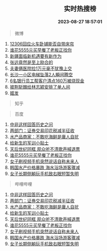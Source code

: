 <div align="center"><h2>实时热搜榜</h2><h4>2023-08-27 18:57:01</h4></div>

> 微博  

1. [12306回应火车卧铺能否自带床帘](https://s.weibo.com/weibo?q=%2312306%E5%9B%9E%E5%BA%94%E7%81%AB%E8%BD%A6%E5%8D%A7%E9%93%BA%E8%83%BD%E5%90%A6%E8%87%AA%E5%B8%A6%E5%BA%8A%E5%B8%98%23&t=31&band_rank=1&Refer=top)<br />
2. [谁花5555元买早餐了老板正找你](https://s.weibo.com/weibo?q=%23%E8%B0%81%E8%8A%B15555%E5%85%83%E4%B9%B0%E6%97%A9%E9%A4%90%E4%BA%86%E8%80%81%E6%9D%BF%E6%AD%A3%E6%89%BE%E4%BD%A0%23&t=31&band_rank=2&Refer=top)<br />
3. [新疆面临新机遇要有新作为](https://s.weibo.com/weibo?q=%23%E6%96%B0%E7%96%86%E9%9D%A2%E4%B8%B4%E6%96%B0%E6%9C%BA%E9%81%87%E8%A6%81%E6%9C%89%E6%96%B0%E4%BD%9C%E4%B8%BA%23&t=31&band_rank=3&Refer=top)<br />
4. [张远竟然是至上励合的](https://s.weibo.com/weibo?q=%23%E5%BC%A0%E8%BF%9C%E7%AB%9F%E7%84%B6%E6%98%AF%E8%87%B3%E4%B8%8A%E5%8A%B1%E5%90%88%E7%9A%84%23&t=31&band_rank=4&Refer=top)<br />
5. [夫妻俩医院捡1万元毫不犹豫上交](https://s.weibo.com/weibo?q=%23%E5%A4%AB%E5%A6%BB%E4%BF%A9%E5%8C%BB%E9%99%A2%E6%8D%A11%E4%B8%87%E5%85%83%E6%AF%AB%E4%B8%8D%E7%8A%B9%E8%B1%AB%E4%B8%8A%E4%BA%A4%23&t=31&band_rank=5&Refer=top)<br />
6. [长沙一小区电梯坠落2人瞬间腾空](https://s.weibo.com/weibo?q=%23%E9%95%BF%E6%B2%99%E4%B8%80%E5%B0%8F%E5%8C%BA%E7%94%B5%E6%A2%AF%E5%9D%A0%E8%90%BD2%E4%BA%BA%E7%9E%AC%E9%97%B4%E8%85%BE%E7%A9%BA%23&t=31&band_rank=6&Refer=top)<br />
7. [6名银行员工帮客户清点160万被烧现金](https://s.weibo.com/weibo?q=%236%E5%90%8D%E9%93%B6%E8%A1%8C%E5%91%98%E5%B7%A5%E5%B8%AE%E5%AE%A2%E6%88%B7%E6%B8%85%E7%82%B9160%E4%B8%87%E8%A2%AB%E7%83%A7%E7%8E%B0%E9%87%91%23&t=31&band_rank=7&Refer=top)<br />
8. [披荆斩棘给林志颖安排了单人间](https://s.weibo.com/weibo?q=%23%E6%8A%AB%E8%8D%86%E6%96%A9%E6%A3%98%E7%BB%99%E6%9E%97%E5%BF%97%E9%A2%96%E5%AE%89%E6%8E%92%E4%BA%86%E5%8D%95%E4%BA%BA%E9%97%B4%23&t=31&band_rank=8&Refer=top)<br />
9. [姬发](https://s.weibo.com/weibo?q=%E5%A7%AC%E5%8F%91&t=31&band_rank=9&Refer=top)<br />

> 知乎  


> 百度  

1. [中非这样回答历史之问](https://www.baidu.com/s?wd=%E4%B8%AD%E9%9D%9E%E8%BF%99%E6%A0%B7%E5%9B%9E%E7%AD%94%E5%8E%86%E5%8F%B2%E4%B9%8B%E9%97%AE&sa=fyb_news&rsv_dl=fyb_news)<br />
2. [两部门：证券交易印花税减半征收](https://www.baidu.com/s?wd=%E4%B8%A4%E9%83%A8%E9%97%A8%EF%BC%9A%E8%AF%81%E5%88%B8%E4%BA%A4%E6%98%93%E5%8D%B0%E8%8A%B1%E7%A8%8E%E5%87%8F%E5%8D%8A%E5%BE%81%E6%94%B6&sa=fyb_news&rsv_dl=fyb_news)<br />
3. [水产品商家：不敢吃海鲜是庸人自扰](https://www.baidu.com/s?wd=%E6%B0%B4%E4%BA%A7%E5%93%81%E5%95%86%E5%AE%B6%EF%BC%9A%E4%B8%8D%E6%95%A2%E5%90%83%E6%B5%B7%E9%B2%9C%E6%98%AF%E5%BA%B8%E4%BA%BA%E8%87%AA%E6%89%B0&sa=fyb_news&rsv_dl=fyb_news)<br />
4. [给新生的军训小贴士](https://www.baidu.com/s?wd=%E7%BB%99%E6%96%B0%E7%94%9F%E7%9A%84%E5%86%9B%E8%AE%AD%E5%B0%8F%E8%B4%B4%E5%A3%AB&sa=fyb_news&rsv_dl=fyb_news)<br />
5. [天后世纪同框 观众听不清歌声喊退票](https://www.baidu.com/s?wd=%E5%A4%A9%E5%90%8E%E4%B8%96%E7%BA%AA%E5%90%8C%E6%A1%86+%E8%A7%82%E4%BC%97%E5%90%AC%E4%B8%8D%E6%B8%85%E6%AD%8C%E5%A3%B0%E5%96%8A%E9%80%80%E7%A5%A8&sa=fyb_news&rsv_dl=fyb_news)<br />
6. [谁花5555元买早餐了老板正找你](https://www.baidu.com/s?wd=%E8%B0%81%E8%8A%B15555%E5%85%83%E4%B9%B0%E6%97%A9%E9%A4%90%E4%BA%86%E8%80%81%E6%9D%BF%E6%AD%A3%E6%89%BE%E4%BD%A0&sa=fyb_news&rsv_dl=fyb_news)<br />
7. [女子刷视频手机突然说话自称未来人](https://www.baidu.com/s?wd=%E5%A5%B3%E5%AD%90%E5%88%B7%E8%A7%86%E9%A2%91%E6%89%8B%E6%9C%BA%E7%AA%81%E7%84%B6%E8%AF%B4%E8%AF%9D%E8%87%AA%E7%A7%B0%E6%9C%AA%E6%9D%A5%E4%BA%BA&sa=fyb_news&rsv_dl=fyb_news)<br />
8. [韩国水产价格暴跌 海水浴场游客骤减](https://www.baidu.com/s?wd=%E9%9F%A9%E5%9B%BD%E6%B0%B4%E4%BA%A7%E4%BB%B7%E6%A0%BC%E6%9A%B4%E8%B7%8C+%E6%B5%B7%E6%B0%B4%E6%B5%B4%E5%9C%BA%E6%B8%B8%E5%AE%A2%E9%AA%A4%E5%87%8F&sa=fyb_news&rsv_dl=fyb_news)<br />
9. [女子长期侧躺玩手机致右眼短暂失明](https://www.baidu.com/s?wd=%E5%A5%B3%E5%AD%90%E9%95%BF%E6%9C%9F%E4%BE%A7%E8%BA%BA%E7%8E%A9%E6%89%8B%E6%9C%BA%E8%87%B4%E5%8F%B3%E7%9C%BC%E7%9F%AD%E6%9A%82%E5%A4%B1%E6%98%8E&sa=fyb_news&rsv_dl=fyb_news)<br />

> 哔哩哔哩  

1. [中非这样回答历史之问](https://www.baidu.com/s?wd=%E4%B8%AD%E9%9D%9E%E8%BF%99%E6%A0%B7%E5%9B%9E%E7%AD%94%E5%8E%86%E5%8F%B2%E4%B9%8B%E9%97%AE&sa=fyb_news&rsv_dl=fyb_news)<br />
2. [两部门：证券交易印花税减半征收](https://www.baidu.com/s?wd=%E4%B8%A4%E9%83%A8%E9%97%A8%EF%BC%9A%E8%AF%81%E5%88%B8%E4%BA%A4%E6%98%93%E5%8D%B0%E8%8A%B1%E7%A8%8E%E5%87%8F%E5%8D%8A%E5%BE%81%E6%94%B6&sa=fyb_news&rsv_dl=fyb_news)<br />
3. [水产品商家：不敢吃海鲜是庸人自扰](https://www.baidu.com/s?wd=%E6%B0%B4%E4%BA%A7%E5%93%81%E5%95%86%E5%AE%B6%EF%BC%9A%E4%B8%8D%E6%95%A2%E5%90%83%E6%B5%B7%E9%B2%9C%E6%98%AF%E5%BA%B8%E4%BA%BA%E8%87%AA%E6%89%B0&sa=fyb_news&rsv_dl=fyb_news)<br />
4. [给新生的军训小贴士](https://www.baidu.com/s?wd=%E7%BB%99%E6%96%B0%E7%94%9F%E7%9A%84%E5%86%9B%E8%AE%AD%E5%B0%8F%E8%B4%B4%E5%A3%AB&sa=fyb_news&rsv_dl=fyb_news)<br />
5. [天后世纪同框 观众听不清歌声喊退票](https://www.baidu.com/s?wd=%E5%A4%A9%E5%90%8E%E4%B8%96%E7%BA%AA%E5%90%8C%E6%A1%86+%E8%A7%82%E4%BC%97%E5%90%AC%E4%B8%8D%E6%B8%85%E6%AD%8C%E5%A3%B0%E5%96%8A%E9%80%80%E7%A5%A8&sa=fyb_news&rsv_dl=fyb_news)<br />
6. [谁花5555元买早餐了老板正找你](https://www.baidu.com/s?wd=%E8%B0%81%E8%8A%B15555%E5%85%83%E4%B9%B0%E6%97%A9%E9%A4%90%E4%BA%86%E8%80%81%E6%9D%BF%E6%AD%A3%E6%89%BE%E4%BD%A0&sa=fyb_news&rsv_dl=fyb_news)<br />
7. [女子刷视频手机突然说话自称未来人](https://www.baidu.com/s?wd=%E5%A5%B3%E5%AD%90%E5%88%B7%E8%A7%86%E9%A2%91%E6%89%8B%E6%9C%BA%E7%AA%81%E7%84%B6%E8%AF%B4%E8%AF%9D%E8%87%AA%E7%A7%B0%E6%9C%AA%E6%9D%A5%E4%BA%BA&sa=fyb_news&rsv_dl=fyb_news)<br />
8. [韩国水产价格暴跌 海水浴场游客骤减](https://www.baidu.com/s?wd=%E9%9F%A9%E5%9B%BD%E6%B0%B4%E4%BA%A7%E4%BB%B7%E6%A0%BC%E6%9A%B4%E8%B7%8C+%E6%B5%B7%E6%B0%B4%E6%B5%B4%E5%9C%BA%E6%B8%B8%E5%AE%A2%E9%AA%A4%E5%87%8F&sa=fyb_news&rsv_dl=fyb_news)<br />
9. [女子长期侧躺玩手机致右眼短暂失明](https://www.baidu.com/s?wd=%E5%A5%B3%E5%AD%90%E9%95%BF%E6%9C%9F%E4%BE%A7%E8%BA%BA%E7%8E%A9%E6%89%8B%E6%9C%BA%E8%87%B4%E5%8F%B3%E7%9C%BC%E7%9F%AD%E6%9A%82%E5%A4%B1%E6%98%8E&sa=fyb_news&rsv_dl=fyb_news)<br />
